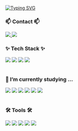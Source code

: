 [![Typing SVG](https://readme-typing-svg.demolab.com/?lines=Frontend+developer+park+geonwoo)](https://git.io/typing-svg)

<h3>📫 Contact 📫</h3>
<div>
  <a href="https://velog.io/@pigpgw/posts">
    <img src="https://img.shields.io/badge/Velog-1EBC8F?style=flat-square&logo=velog&logoColor=white" />
  </a>
  <img src="https://img.shields.io/badge/ceh20002@naver.com-D14836?style=flat-square&logo=gmail&logoColor=white" />
</div>

<h3>✨ Tech Stack ✨</h3>
<div>
  <img src="https://img.shields.io/badge/Python-3776AB?style=flat-square&logo=python&logoColor=white"/>
  <img src="https://img.shields.io/badge/react-20232a.svg?style=flat-square&logo=react&logoColor=61DAFB" />
  <img src="https://img.shields.io/badge/javascript-F7DF1E.svg?style=flat-square&logo=javascript&logoColor=20232a" />
  <img src="https://img.shields.io/badge/typescript-3178C6.svg?style=flat-square&logo=typescript&logoColor=white" />
</div>

<br>

### 🌱 I’m currently studying ...

<div>
  <img src="https://img.shields.io/badge/typescript-007ACC.svg?style=flat-square&logo=typescript&logoColor=white" />
  <img src="https://img.shields.io/badge/React%20Query-FF4154?style=flat-square&logo=react%20query&logoColor=white" />
  <img src="https://img.shields.io/badge/styled--components-DB7093?style=flat-square&logo=styled-components&logoColor=ffd35b" />
  <img src="https://img.shields.io/badge/c-00599C.svg?style=flat-square&logo=c&logoColor=white" />
  <img src="https://img.shields.io/badge/python-3776AB.svg?style=flat-square&logo=python&logoColor=white" />
  <img src="https://img.shields.io/badge/zustand-6B4E71?style=flat-square&logo=Zustand&logoColor=white&logoWidth=20&logo=https://raw.githubusercontent.com/pmndrs/zustand/main/logo.png" />
</div>



<br>

<h3>🛠 Tools 🛠</h3>
<div>
  <img src="https://img.shields.io/badge/git-F05033.svg?style=flat-square&logo=git&logoColor=white" />
  <img src="https://img.shields.io/badge/github-181717.svg?style=flat-square&logo=github&logoColor=white" />
  <img src="https://img.shields.io/badge/Notion-F3F3F3.svg?style=flat-square&logo=notion&logoColor=black" />
  <img src="https://img.shields.io/badge/figma-F24E1E.svg?style=flat-square&logo=figma&logoColor=white" />
  <img src="https://img.shields.io/badge/VSCode-2C2C32.svg?style=flat-square&logo=visual-studio-code&logoColor=22ABF3" />
</div>
